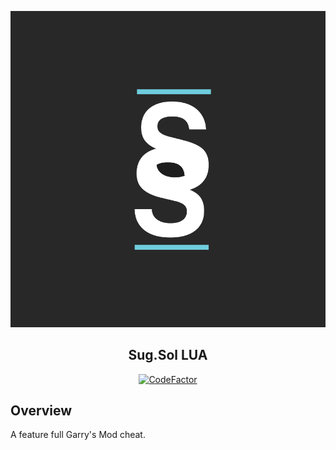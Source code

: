 <div align="center">

[![Sugoma Solutions](https://github.com/bify/suglua/blob/main/sswater.PNG)](https://sugoma.solutions/)

<h2>Sug.Sol LUA</h2>

[![CodeFactor](https://www.codefactor.io/repository/github/bify/suglua/badge)](https://www.codefactor.io/repository/github/bify/suglua)

</div>

## Overview

A feature full Garry's Mod cheat.
